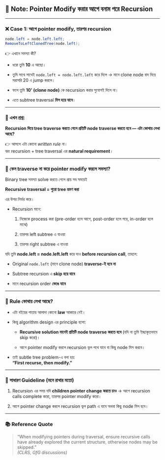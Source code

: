 ## 📒 Note: Pointer Modify করার আগে বনাম পরে Recursion

---

### ❌ Case 1: আগে pointer modify, তারপর recursion

```java 
node.left = node.left.left;
RemoveToLeftClonedTree(node.left);
```

👉 এখানে সমস্যা কী?

- ধরো তুমি **10** এ আছো।
    
- তুমি সাথে সাথেই `node.left = node.left.left` করে দিলে → মানে clone node বাদ দিয়ে সরাসরি 20 এ jump করলে।
    
- ফলে তুমি **10' (clone node)** কে recursion করার সুযোগই দিলে না।
    
- এতে subtree traversal **মিস হয়ে যাবে**।
    

---

### 🤔 এখন প্রশ্ন:

**Recursion দিয়ে tree traverse করতে গেলে প্রতিটি node traverse করতে হবে — এটা কোথায় লেখা আছে?**

👉 আসলে এটা কোনো _written rule_ না।  
বরং recursion + tree traversal এর **natural requirement**।

---

### 🌳 কেন traverse না করে pointer modify করলে সমস্যা?

Binary tree সমস্যা solve করতে গেলে প্রায় সব সময়েই

**Recursive traversal = পুরো tree ভ্রমণ করা**

এর উপর নির্ভর করে।

- Recursion মানে:
    
    1. নিজেকে process করা (pre-order হলে আগে, post-order হলে পরে, in-order হলে মাঝে)
        
    2. তারপর left subtree এ যাওয়া
        
    3. তারপর right subtree এ যাওয়া
        

যদি তুমি **node.left = node.left.left** করে দাও **before recursion call**, তাহলে:

- Original `node.left` (মানে clone node) **traverse-ই হবে না**
    
- Subtree recursion এ **skip হয়ে যাবে**
    
- মানে recursion order **ভেঙে যাবে**
    

---

### 🔑 Rule কোথায় লেখা আছে?

- এটা বইয়ের পাতায় আলাদা কোনো **law** আকারে নেই।
    
- কিন্তু algorithm design এর principle হলো:
    
    - **Recursive solution মানেই প্রতিটি node traverse করতে হবে** (যদি না তুমি ইচ্ছাকৃতভাবে skip করো)।
        
    - আগে pointer modify করলে recursion ভুল পথে যাবে বা কিছু node মিস করবে।
        
- তাই subtle tree problem-এ বলা হয়:  
    **“First recurse, then modify.”**
    

---

### 📌 সাধারণ Guideline (মনে রাখার মতো)

1. Recursion এর সময় যদি **children pointer change করতে চাও** → আগে recursion calls complete করো, তারপর pointer modify করো।
    
2. আগে pointer change করলে recursion ভুল path এ যাবে অথবা কিছু node মিস হবে।
    

---
### 📚 Reference Quote

> “When modifying pointers during traversal, ensure recursive calls have already explored the current structure, otherwise nodes may be skipped.”  
> _(CLRS, GfG discussions)_

